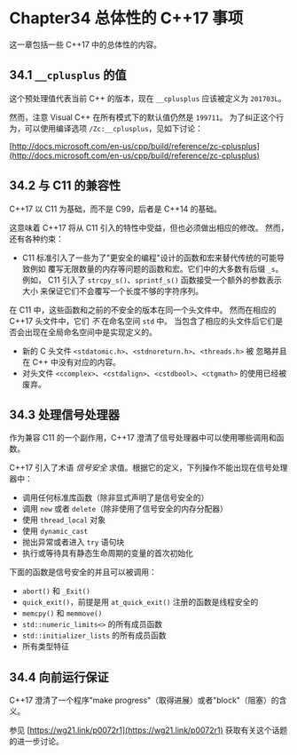 # Chapter34 总体性的 C++17 事项

这一章包括一些 C++17 中的总体性的内容。

## 34.1 `__cplusplus` 的值

这个预处理值代表当前 C++ 的版本，现在 `__cplusplus` 应该被定义为 `201703L`。

然而，注意 Visual C++ 在所有模式下的默认值仍然是 `199711`。 为了纠正这个行为，可以使用编译选项 `/Zc:__cplusplus`，见如下讨论：

[http://docs.microsoft.com/en-us/cpp/build/reference/zc-cplusplus](http://docs.microsoft.com/en-us/cpp/build/reference/zc-cplusplus)

## 34.2 与 C11 的兼容性

C++17 以 C11 为基础，而不是 C99，后者是 C++14 的基础。

这意味着 C++17 将从 C11 引入的特性中受益，但也必须做出相应的修改。 然而，还有各种约束：

- C11 标准引入了一些为了"更安全的编程"设计的函数和宏来替代传统的可能导致例如 覆写无限数量的内存等问题的函数和宏。它们中的大多数有后缀 `_s`。例如， C11 引入了 `strcpy_s()`、`sprintf_s()` 函数接受一个额外的参数表示大小 来保证它们不会覆写一个长度不够的字符序列。

在 C11 中，这些函数和之前的不安全的版本在同一个头文件中。 然而在相应的 C++17 头文件中，它们 *不* 在命名空间 `std` 中。 当包含了相应的头文件后它们是否会出现在全局命名空间中是实现定义的。

- 新的 C 头文件 `<stdatomic.h>`、`<stdnoreturn.h>`、`<threads.h>` 被 忽略并且在 C++ 中没有对应的内容。
- 对头文件 `<ccomplex>`、`<cstdalign>`、`<cstdbool>`、`<ctgmath>` 的使用已经被废弃。

## 34.3 处理信号处理器

作为兼容 C11 的一个副作用，C++17 澄清了信号处理器中可以使用哪些调用和函数。

C++17 引入了术语 *信号安全* 求值。根据它的定义，下列操作不能出现在信号处理器中：

- 调用任何标准库函数（除非显式声明了是信号安全的）
- 调用 `new` 或者 `delete`（除非使用了信号安全的内存分配器）
- 使用 `thread_local` 对象
- 使用 `dynamic_cast`
- 抛出异常或者进入 `try` 语句块
- 执行或等待具有静态生命周期的变量的首次初始化

下面的函数是信号安全的并且可以被调用：

- `abort()` 和 `_Exit()`
- `quick_exit()`，前提是用 `at_quick_exit()` 注册的函数是线程安全的
- `memcpy()` 和 `memmove()`
- `std::numeric_limits<>` 的所有成员函数
- `std::initializer_lists` 的所有成员函数
- 所有类型特征

## 34.4 向前运行保证

C++17 澄清了一个程序"make progress"（取得进展）或者"block"（阻塞）的含义。

参见 [https://wg21.link/p0072r1](https://wg21.link/p0072r1) 获取有关这个话题的进一步讨论。
